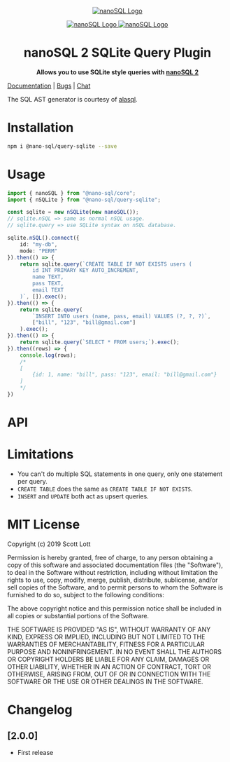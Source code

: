 <p align="center">
  <a href="https://github.com/ClickSimply/Nano-SQL/tree/2.0/packages/Core">
    <img src="https://github.com/ClickSimply/Nano-SQL/raw/2.0/graphics/logo.png" alt="nanoSQL Logo">
  </a>
</p>
<p align="center">
  <a href="https://badge.fury.io/js/%40nano-sql%2Fadapter-dynamo">
    <img src="https://badge.fury.io/js/%40nano-sql%2Fadapter-dynamo.svg" alt="nanoSQL Logo">
  </a>
  <a href="https://github.com/ClickSimply/@nano-sql/core/blob/master/LICENSE">
    <img src="https://img.shields.io/npm/l/express.svg?style=flat-square" alt="nanoSQL Logo">
  </a>
</p>

<h1 align="center">nanoSQL 2 SQLite Query Plugin</h1>
<p align="center">
  <strong>Allows you to use SQLite style queries with <a href="https://www.npmjs.com/package/@nano-sql/core">nanoSQL 2</a></strong>
</p>

[Documentation](https://nanosql.io/adapters/dynamodb.html) | [Bugs](https://github.com/ClickSimply/Nano-SQL/issues) | [Chat](https://gitter.im/nano-sql/community)

The SQL AST generator is courtesy of [alasql](https://github.com/agershun/alasql).

# Installation

```sh
npm i @nano-sql/query-sqlite --save
```

# Usage
```ts
import { nanoSQL } from "@nano-sql/core";
import { nSQLite } from "@nano-sql/query-sqlite";

const sqlite = new nSQLite(new nanoSQL());
// sqlite.nSQL => same as normal nSQL usage.
// sqlite.query => use SQLite syntax on nSQL database.

sqlite.nSQL().connect({
    id: "my-db",
    mode: "PERM"
}).then(() => {
    return sqlite.query(`CREATE TABLE IF NOT EXISTS users (
        id INT PRIMARY KEY AUTO_INCREMENT,
        name TEXT,
        pass TEXT,
        email TEXT
    )`, []).exec();
}).then(() => {
    return sqlite.query(
        `INSERT INTO users (name, pass, email) VALUES (?, ?, ?)`, 
        ["bill", "123", "bill@gmail.com"]
    ).exec();
}).then(() => {
    return sqlite.query(`SELECT * FROM users;`).exec();
}).then((rows) => {
    console.log(rows);
    /*
    [
        {id: 1, name: "bill", pass: "123", email: "bill@gmail.com"}
    ]
    */
})

```


# API




# Limitations
- You can't do multiple SQL statements in one query, only one statement per query.
- `CREATE TABLE` does the same as `CREATE TABLE IF NOT EXISTS`.
- `INSERT` and `UPDATE` both act as upsert queries.


# MIT License

Copyright (c) 2019 Scott Lott

Permission is hereby granted, free of charge, to any person obtaining a copy
of this software and associated documentation files (the "Software"), to deal
in the Software without restriction, including without limitation the rights
to use, copy, modify, merge, publish, distribute, sublicense, and/or sell
copies of the Software, and to permit persons to whom the Software is
furnished to do so, subject to the following conditions:

The above copyright notice and this permission notice shall be included in all
copies or substantial portions of the Software.

THE SOFTWARE IS PROVIDED "AS IS", WITHOUT WARRANTY OF ANY KIND, EXPRESS OR
IMPLIED, INCLUDING BUT NOT LIMITED TO THE WARRANTIES OF MERCHANTABILITY,
FITNESS FOR A PARTICULAR PURPOSE AND NONINFRINGEMENT. IN NO EVENT SHALL THE
AUTHORS OR COPYRIGHT HOLDERS BE LIABLE FOR ANY CLAIM, DAMAGES OR OTHER
LIABILITY, WHETHER IN AN ACTION OF CONTRACT, TORT OR OTHERWISE, ARISING FROM,
OUT OF OR IN CONNECTION WITH THE SOFTWARE OR THE USE OR OTHER DEALINGS IN THE
SOFTWARE.

# Changelog


## [2.0.0]
- First release